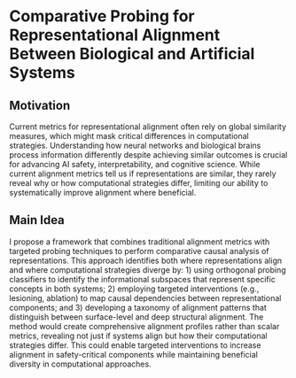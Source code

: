 # Comparative Probing for Representational Alignment Between Biological and Artificial Systems

## Motivation
Current metrics for representational alignment often rely on global similarity measures, which might mask critical differences in computational strategies. Understanding how neural networks and biological brains process information differently despite achieving similar outcomes is crucial for advancing AI safety, interpretability, and cognitive science. While current alignment metrics tell us if representations are similar, they rarely reveal why or how computational strategies differ, limiting our ability to systematically improve alignment where beneficial.

## Main Idea
I propose a framework that combines traditional alignment metrics with targeted probing techniques to perform comparative causal analysis of representations. This approach identifies both where representations align and where computational strategies diverge by: 1) using orthogonal probing classifiers to identify the informational subspaces that represent specific concepts in both systems; 2) employing targeted interventions (e.g., lesioning, ablation) to map causal dependencies between representational components; and 3) developing a taxonomy of alignment patterns that distinguish between surface-level and deep structural alignment. The method would create comprehensive alignment profiles rather than scalar metrics, revealing not just if systems align but how their computational strategies differ. This could enable targeted interventions to increase alignment in safety-critical components while maintaining beneficial diversity in computational approaches.